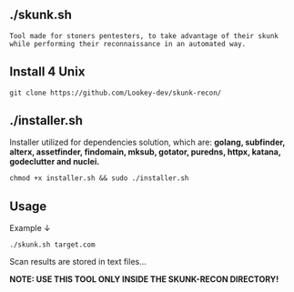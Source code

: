 ## ./skunk.sh

    Tool made for stoners pentesters, to take advantage of their skunk while performing their reconnaissance in an automated way.

## Install 4 Unix
    git clone https://github.com/Lookey-dev/skunk-recon/
    
## ./installer.sh

Installer utilized for dependencies solution, which are: **golang, subfinder, alterx, assetfinder, findomain, mksub, gotator, puredns, httpx, katana, godeclutter and nuclei.**

    chmod +x installer.sh && sudo ./installer.sh
    
## Usage

Example ↓

    ./skunk.sh target.com

Scan results are stored in text files...

**NOTE: USE THIS TOOL ONLY INSIDE THE SKUNK-RECON DIRECTORY!**
